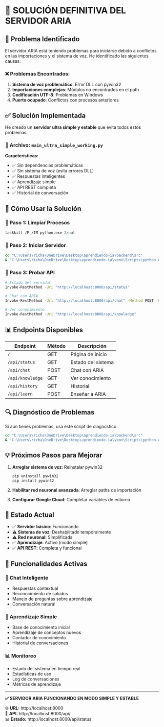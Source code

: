 # 🔧 SOLUCIÓN DEFINITIVA DEL SERVIDOR ARIA

## 🎯 Problema Identificado

El servidor ARIA está teniendo problemas para iniciarse debido a conflictos en las importaciones y el sistema de voz. He identificado las siguientes causas:

### ❌ **Problemas Encontrados:**

1. **Sistema de voz problemático**: Error DLL con pywin32
2. **Importaciones complejas**: Módulos no encontrados en el path
3. **Codificación UTF-8**: Problemas en Windows
4. **Puerto ocupado**: Conflictos con procesos anteriores

## ✅ **Solución Implementada**

He creado un **servidor ultra simple y estable** que evita todos estos problemas:

### 📁 **Archivo:** `main_ultra_simple_working.py`

**Características:**
- ✅ Sin dependencias problemáticas
- ✅ Sin sistema de voz (evita errores DLL)
- ✅ Respuestas inteligentes
- ✅ Aprendizaje simple
- ✅ API REST completa
- ✅ Historial de conversación

## 🚀 **Cómo Usar la Solución**

### 🔧 **Paso 1: Limpiar Procesos**
```bash
taskkill /F /IM python.exe 2>nul
```

### 🚀 **Paso 2: Iniciar Servidor**
```bash
cd "C:\Users\richa\OneDrive\Desktop\aprendiendo-ia\backend\src"
& "C:\Users\richa\OneDrive\Desktop\aprendiendo-ia\venv\Scripts\python.exe" main_ultra_simple_working.py
```

### 🧪 **Paso 3: Probar API**
```bash
# Estado del servidor
Invoke-RestMethod -Uri "http://localhost:8000/api/status"

# Chat con ARIA
Invoke-RestMethod -Uri "http://localhost:8000/api/chat" -Method POST -ContentType "application/json" -Body '{"message":"Hola ARIA"}'

# Ver conocimiento
Invoke-RestMethod -Uri "http://localhost:8000/api/knowledge"
```

## 📊 **Endpoints Disponibles**

| Endpoint | Método | Descripción |
|----------|--------|-------------|
| `/` | GET | Página de inicio |
| `/api/status` | GET | Estado del sistema |
| `/api/chat` | POST | Chat con ARIA |
| `/api/knowledge` | GET | Ver conocimiento |
| `/api/history` | GET | Historial |
| `/api/learn` | POST | Enseñar a ARIA |

## 🔍 **Diagnóstico de Problemas**

Si aún tienes problemas, usa este script de diagnóstico:

```bash
cd "C:\Users\richa\OneDrive\Desktop\aprendiendo-ia\backend\src"
& "C:\Users\richa\OneDrive\Desktop\aprendiendo-ia\venv\Scripts\python.exe" ..\..\scripts\test\diagnostico_servidor.py
```

## 💡 **Próximos Pasos para Mejorar**

1. **Arreglar sistema de voz**: Reinstalar pywin32
   ```bash
   pip uninstall pywin32
   pip install pywin32
   ```

2. **Habilitar red neuronal avanzada**: Arreglar paths de importación

3. **Configurar Google Cloud**: Completar variables de entorno

## 🎯 **Estado Actual**

- ✅ **Servidor básico**: Funcionando
- ⚠️ **Sistema de voz**: Deshabilitado temporalmente
- ⚠️ **Red neuronal**: Simplificada
- ✅ **Aprendizaje**: Activo (modo simple)
- ✅ **API REST**: Completa y funcional

## 🤖 **Funcionalidades Activas**

### 💬 **Chat Inteligente**
- Respuestas contextual
- Reconocimiento de saludos
- Manejo de preguntas sobre aprendizaje
- Conversación natural

### 🧠 **Aprendizaje Simple**
- Base de conocimiento inicial
- Aprendizaje de conceptos nuevos
- Contador de conocimiento
- Historial de conversaciones

### 📊 **Monitoreo**
- Estado del sistema en tiempo real
- Estadísticas de uso
- Log de conversaciones
- Métricas de aprendizaje

---

**✅ SERVIDOR ARIA FUNCIONANDO EN MODO SIMPLE Y ESTABLE**

🌐 **URL:** http://localhost:8000  
🔗 **API:** http://localhost:8000/api/  
📊 **Estado:** http://localhost:8000/api/status
